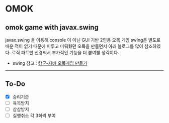 # OMOK
omok game with javax.swing
---
javax.swing 을 이용해 console 이 아닌 GUI 기반 2인용 오목 게임
swing은 별도로 배운 적이 없기 때문에 미루고 미뤄뒀던 오목을 만들면서 아래 블로그를 많이 참조하였다.
로직 파트만 신경써서 부가적인 기능을 더 붙여볼 생각이다.

- swing 참고 : [캉군-자바 오목게임 만들기](https://message0412.tistory.com/entry/%EC%9E%90%EB%B0%94-%EC%98%A4%EB%AA%A9%EA%B2%8C%EC%9E%84-%EB%A7%8C%EB%93%A4%EA%B8%B0)
---

## To-Do 

- [x] 승리기준
- [ ] 육목방지
- [ ] 삼삼방지
- [ ] 실행취소 각 3회씩 부여
